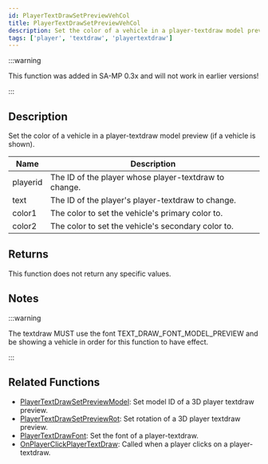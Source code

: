 ```yaml
---
id: PlayerTextDrawSetPreviewVehCol
title: PlayerTextDrawSetPreviewVehCol
description: Set the color of a vehicle in a player-textdraw model preview (if a vehicle is shown).
tags: ['player', 'textdraw', 'playertextdraw']
---
```


:::warning

This function was added in SA-MP 0.3x and will not work in earlier versions!

:::

## Description

Set the color of a vehicle in a player-textdraw model preview (if a vehicle is shown).


| Name | Description |
|------|-------------|
|playerid | The ID of the player whose player-textdraw to change.|
|text | The ID of the player's player-textdraw to change.|
|color1 | The color to set the vehicle's primary color to.|
|color2 | The color to set the vehicle's secondary color to.|


## Returns

This function does not return any specific values.


## Notes

:::warning

The textdraw MUST use the font TEXT_DRAW_FONT_MODEL_PREVIEW and be showing a vehicle in order for this function to have effect.

:::


## Related Functions


-  [PlayerTextDrawSetPreviewModel](../functions/PlayerTextDrawSetPreviewModel.md): Set model ID of a 3D player textdraw preview.
-  [PlayerTextDrawSetPreviewRot](../functions/PlayerTextDrawSetPreviewRot.md): Set rotation of a 3D player textdraw preview.
-  [PlayerTextDrawFont](../functions/PlayerTextDrawFont.md): Set the font of a player-textdraw.
-  [OnPlayerClickPlayerTextDraw](../callbacks/OnPlayerClickPlayerTextDraw.md): Called when a player clicks on a player-textdraw.